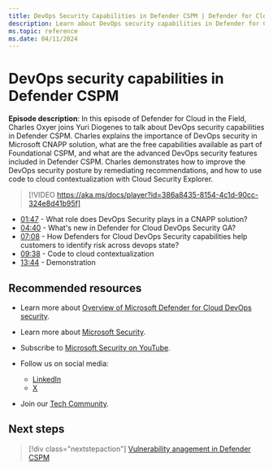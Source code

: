 ```yaml
---
title: DevOps Security Capabilities in Defender CSPM | Defender for Cloud in the field
description: Learn about DevOps security capabilities in Defender for Cloud.
ms.topic: reference
ms.date: 04/11/2024
---
```


# DevOps security capabilities in Defender CSPM

**Episode description**: In this episode of Defender for Cloud in the Field, Charles Oxyer joins Yuri Diogenes to talk about DevOps security capabilities in Defender CSPM. Charles explains the importance of DevOps security in Microsoft CNAPP solution, what are the free capabilities available as part of Foundational CSPM, and what are the advanced DevOps security features included in Defender CSPM. Charles demonstrates how to improve the DevOps security posture by remediating recommendations, and how to use code to cloud contextualization with Cloud Security Explorer.

> [!VIDEO https://aka.ms/docs/player?id=386a8435-8154-4c1d-90cc-324e8d41b95f]

- [01:47](/shows/mdc-in-the-field/devops-security#time=01m54s) - What role does DevOps Security plays in a CNAPP solution?
- [04:40](/shows/mdc-in-the-field/devops-security#time=04m40s) - What's new in Defender for Cloud DevOps Security GA?
- [07:08](/shows/mdc-in-the-field/devops-security#time=07m08s) - How Defenders for Cloud DevOps Security capabilities help customers to identify risk across devops state?
- [09:38](/shows/mdc-in-the-field/devops-security#time=09m38s) - Code to cloud contextualization
- [13:44](/shows/mdc-in-the-field/devops-security#time=13m44s) - Demonstration

## Recommended resources

- Learn more about [Overview of Microsoft Defender for Cloud DevOps security](defender-for-devops-introduction.md).
- Learn more about [Microsoft Security](https://msft.it/6002T9HQY).
- Subscribe to [Microsoft Security on YouTube](https://www.youtube.com/playlist?list=PL3ZTgFEc7LysiX4PfHhdJPR7S8mGO14YS).

- Follow us on social media:

  - [LinkedIn](https://www.linkedin.com/showcase/microsoft-security/)
  - [X](https://x.com/msftsecurity)

- Join our [Tech Community](https://aka.ms/SecurityTechCommunity).

## Next steps

> [!div class="nextstepaction"]
> [Vulnerability anagement in Defender CSPM](episode-forty-seven.md)
